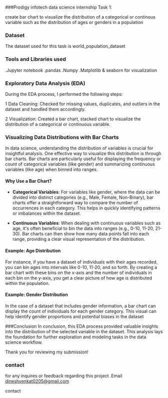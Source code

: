 ###Prodigy infotech data science internship Task 1:

create bar chart to visualize the distribution of a categorical or continous variable such as the distribution of ages or genders in a population

### Dataset
The dataset used for this task is world_population_dataset

### Tools and Libraries used
.Jupyter notebook
.pandas
.Numpy
.Matplotlib & seaborn for visualization

### Exploratory Data Analysis (EDA)
During the EDA process, I performed the following steps:

1 Data Cleaning: Checked for missing values, duplicates, and outliers in the dataset and handled them accordingly.

2 Visualization: Created a bar chart, stacked chart to visualize the distribution of a categorical or continuous variable.

 
  ### Visualizing Data Distributions with Bar Charts

In data science, understanding the distribution of variables is crucial for insightful analysis. One effective way to visualize this distribution is through bar charts. Bar charts are particularly useful for displaying the frequency or count of categorical variables (like gender) and summarizing continuous variables (like age) when binned into ranges.

#### **Why Use a Bar Chart?**

- **Categorical Variables**: For variables like gender, where the data can be divided into distinct categories (e.g., Male, Female, Non-Binary), bar charts offer a straightforward way to compare the number of occurrences in each category. This helps in quickly identifying patterns or imbalances within the dataset.
  
- **Continuous Variables**: When dealing with continuous variables such as age, it's often beneficial to bin the data into ranges (e.g., 0-10, 11-20, 21-30). Bar charts can then show how many data points fall into each range, providing a clear visual representation of the distribution.

#### **Example: Age Distribution**

For instance, if you have a dataset of individuals with their ages recorded, you can bin ages into intervals like 0-10, 11-20, and so forth. By creating a bar chart with these bins on the x-axis and the number of individuals in each bin on the y-axis, you get a clear picture of how age is distributed within the population.

#### **Example: Gender Distribution**

In the case of a dataset that includes gender information, a bar chart can display the count of individuals for each gender category. This visual can help identify gender proportions and potential biases in the dataset

###Conclusion
In conclusion, this EDA process provided valuable insights into the distribution of the selected variable in the dataset. This analysis lays the foundation for further exploration and modeling tasks in the data science workflow.

Thank you for reviewing my submission!

### contact
for any inquires or feedback regarding this project
.Email
dineshvenkat0205@gmail.com


contact
